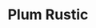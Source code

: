 ---
title: "Plum Rustic"
woodType: "Plum"
thickness: 
        - "22mm"

lengthWidth: 
    - "300x60mm"
---